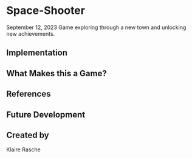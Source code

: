 # Space-Shooter
September 12, 2023
Game exploring through a new town and unlocking new achievements.

## Implementation

## What Makes this a Game?

## References

## Future Development

## Created by
Klaire Rasche
